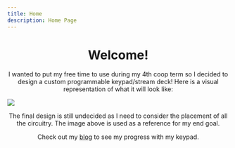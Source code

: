 ```yaml
---
title: Home
description: Home Page
---
```

<h1 class="color-primary" align="center">Welcome!</h1>
<p align="center">I wanted to put my free time to use during my 4th coop term so I decided to design a custom programmable keypad/stream deck! Here is a visual representation of what it will look like:</p>

![](https://cdn.sparkfun.com/assets/home_page_posts/2/4/1/2/Front.jpg)

<p align="center">The final design is still undecided as I need to consider the placement of all the circuitry. The image above is used as a reference for my end goal.</p>

<p align="center">Check out my <a class="color-primary" href="https://www.tom-oliver.me/blog">blog</a> to see my progress with my keypad.</p>